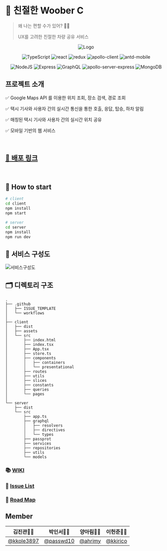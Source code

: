 # 🎁 친절한 Woober C

> 왜 나는 편할 수가 있어? 🤔😯
>
> UX를 고려한 친절한 차량 공유 서비스

<div align="center" >

![Logo](https://user-images.githubusercontent.com/26592306/101877408-4c587000-3bd1-11eb-9648-e51334a03d2d.png)

![TypeScript](https://img.shields.io/badge/Typescript-v4.0.5-blue?logo=typescript)
![react](https://img.shields.io/badge/React-v17.0.1-blue?logo=React)
![redux](https://img.shields.io/badge/redux-^4.0.5-blueviolet?logo=redux)
![apollo-client](https://img.shields.io/badge/apollo%20client-3.2.6-e10098?logo=apollo-graphql)
![antd-mobile](https://img.shields.io/badge/antd%20mobile-2.3.4-lightgrey?logo=ant-design)

![NodeJS](https://img.shields.io/badge/node.js-v14.15.1-green?logo=Node.js)
![Express](https://img.shields.io/badge/Express-v4.17.1-000)
![GraphQL](https://img.shields.io/badge/grapqhql-v15.4.0-e10098?logo=graphql)
![apollo-server-express](https://img.shields.io/badge/apollo%20server%20express-2.19.0-e10098?logo=apollo-graphql)
![MongoDB](https://img.shields.io/badge/mongodb-v3.6.3-13aa52?logo=mongodb)

</div>

## 프로젝트 소개

✅  Google Maps API 를 이용한 위치 조회, 장소 검색, 경로 조회 

✅  택시 기사와 사용자 간의 실시간 통신을 통한 호출, 응답, 탑승, 하차 알림

✅  매칭된 택시 기사와 사용자 간의 실시간 위치 공유

✅  모바일 기반의 웹 서비스

<br />

## [🚨 배포 링크](https://woober.tk)

<br />

## 🚀 How to start

```bash
# client
cd client
npm install
npm start
```

```bash
# server
cd server
npm install
npm run dev
```

## 🧬 서비스 구성도

![서비스구성도](https://user-images.githubusercontent.com/52442237/102449533-d4c68d00-4077-11eb-8b3a-a03f3a30fd71.jpg)

## 🗂 디렉토리 구조

```text
.
├── .github
│   ├── ISSUE_TEMPLATE
│   └── workflows
│
├── client
│   ├── dist
│   ├── assets
│   └── src
│       ├── index.html
│       ├── index.tsx
│       ├── App.tsx
│       ├── store.ts
│       ├── components
│       │   ├── containers
│       │   └── presentational
│       ├── routes
│       ├── utils
│       ├── slices
│       ├── constants
│       ├── queries
│       └── pages
│
└── server
    ├── dist
    └── src
        ├── app.ts
        ├── graphql
        │   ├── resolvers
        │   ├── directives
        │   └── types
        ├── passprot
        ├── services
        ├── repositories
        ├── utils
        └── models
```

### 📚 [WIKI](https://github.com/boostcamp-2020/Project09-C-Uber-Clone/wiki)

### 📝 [Issue List](https://docs.google.com/spreadsheets/d/1kpEvOOr6cCK0YKUocBkjjaVOwnI4LHFpKrRn-rYKC90/edit#gid=0)

### 📌 [Road Map](https://docs.google.com/spreadsheets/d/1kpEvOOr6cCK0YKUocBkjjaVOwnI4LHFpKrRn-rYKC90/edit#gid=782776278)

## Member

| 김진관🧑‍💻                                | 박인서🧑‍💻                              | 양아림👩‍💻                             | 이헌준🧑‍💻                            |
| ------------------------------------------ | ---------------------------------------- | ------------------------------------ | -------------------------------------- |
| [@kkole3897](https://github.com/kkole3897) | [@passwd10](https://github.com/passwd10) | [@ahrimy](https://github.com/ahrimy) | [@kkirico](https://github.com/kkirico) |
